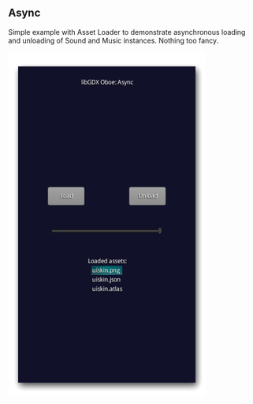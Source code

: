 ## Async

Simple example with Asset Loader to demonstrate asynchronous loading and unloading of Sound and Music instances. Nothing too fancy.

![screenshot](./screenshot.png)
